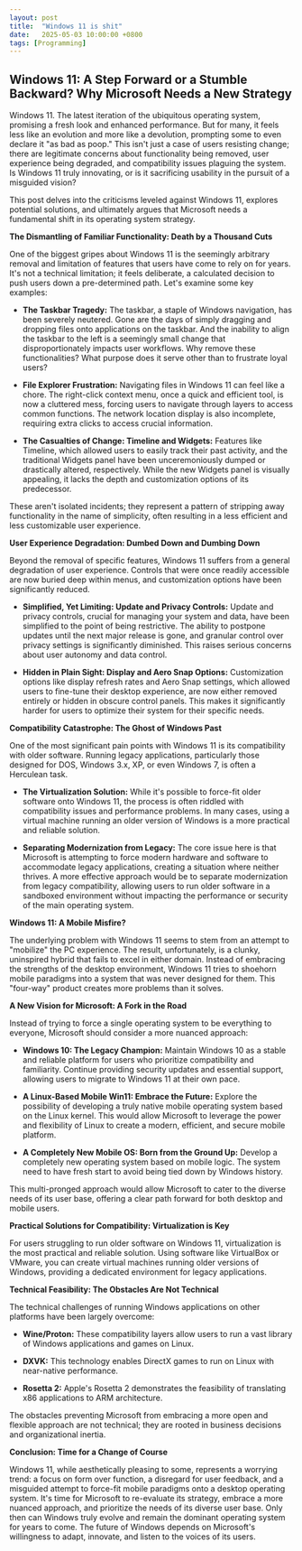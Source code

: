 ```yaml
---
layout: post
title:  "Windows 11 is shit"
date:   2025-05-03 10:00:00 +0800
tags: [Programming]
---
```


## Windows 11: A Step Forward or a Stumble Backward? Why Microsoft Needs a New Strategy

Windows 11. The latest iteration of the ubiquitous operating system, promising a fresh look and enhanced performance. But for many, it feels less like an evolution and more like a devolution, prompting some to even declare it "as bad as poop." This isn't just a case of users resisting change; there are legitimate concerns about functionality being removed, user experience being degraded, and compatibility issues plaguing the system. Is Windows 11 truly innovating, or is it sacrificing usability in the pursuit of a misguided vision?

This post delves into the criticisms leveled against Windows 11, explores potential solutions, and ultimately argues that Microsoft needs a fundamental shift in its operating system strategy.

**The Dismantling of Familiar Functionality: Death by a Thousand Cuts**

One of the biggest gripes about Windows 11 is the seemingly arbitrary removal and limitation of features that users have come to rely on for years. It's not a technical limitation; it feels deliberate, a calculated decision to push users down a pre-determined path. Let's examine some key examples:

*   **The Taskbar Tragedy:** The taskbar, a staple of Windows navigation, has been severely neutered. Gone are the days of simply dragging and dropping files onto applications on the taskbar. And the inability to align the taskbar to the left is a seemingly small change that disproportionately impacts user workflows. Why remove these functionalities? What purpose does it serve other than to frustrate loyal users?

*   **File Explorer Frustration:** Navigating files in Windows 11 can feel like a chore. The right-click context menu, once a quick and efficient tool, is now a cluttered mess, forcing users to navigate through layers to access common functions. The network location display is also incomplete, requiring extra clicks to access crucial information.

*   **The Casualties of Change: Timeline and Widgets:** Features like Timeline, which allowed users to easily track their past activity, and the traditional Widgets panel have been unceremoniously dumped or drastically altered, respectively. While the new Widgets panel is visually appealing, it lacks the depth and customization options of its predecessor.

These aren't isolated incidents; they represent a pattern of stripping away functionality in the name of simplicity, often resulting in a less efficient and less customizable user experience.

**User Experience Degradation: Dumbed Down and Dumbing Down**

Beyond the removal of specific features, Windows 11 suffers from a general degradation of user experience. Controls that were once readily accessible are now buried deep within menus, and customization options have been significantly reduced.

*   **Simplified, Yet Limiting: Update and Privacy Controls:** Update and privacy controls, crucial for managing your system and data, have been simplified to the point of being restrictive. The ability to postpone updates until the next major release is gone, and granular control over privacy settings is significantly diminished. This raises serious concerns about user autonomy and data control.

*   **Hidden in Plain Sight: Display and Aero Snap Options:** Customization options like display refresh rates and Aero Snap settings, which allowed users to fine-tune their desktop experience, are now either removed entirely or hidden in obscure control panels. This makes it significantly harder for users to optimize their system for their specific needs.

**Compatibility Catastrophe: The Ghost of Windows Past**

One of the most significant pain points with Windows 11 is its compatibility with older software. Running legacy applications, particularly those designed for DOS, Windows 3.x, XP, or even Windows 7, is often a Herculean task.

*   **The Virtualization Solution:** While it's possible to force-fit older software onto Windows 11, the process is often riddled with compatibility issues and performance problems. In many cases, using a virtual machine running an older version of Windows is a more practical and reliable solution.

*   **Separating Modernization from Legacy:** The core issue here is that Microsoft is attempting to force modern hardware and software to accommodate legacy applications, creating a situation where neither thrives. A more effective approach would be to separate modernization from legacy compatibility, allowing users to run older software in a sandboxed environment without impacting the performance or security of the main operating system.

**Windows 11: A Mobile Misfire?**

The underlying problem with Windows 11 seems to stem from an attempt to "mobilize" the PC experience. The result, unfortunately, is a clunky, uninspired hybrid that fails to excel in either domain. Instead of embracing the strengths of the desktop environment, Windows 11 tries to shoehorn mobile paradigms into a system that was never designed for them. This "four-way" product creates more problems than it solves.

**A New Vision for Microsoft: A Fork in the Road**

Instead of trying to force a single operating system to be everything to everyone, Microsoft should consider a more nuanced approach:

*   **Windows 10: The Legacy Champion:** Maintain Windows 10 as a stable and reliable platform for users who prioritize compatibility and familiarity. Continue providing security updates and essential support, allowing users to migrate to Windows 11 at their own pace.

*   **A Linux-Based Mobile Win11: Embrace the Future:** Explore the possibility of developing a truly native mobile operating system based on the Linux kernel. This would allow Microsoft to leverage the power and flexibility of Linux to create a modern, efficient, and secure mobile platform.

*   **A Completely New Mobile OS: Born from the Ground Up:** Develop a completely new operating system based on mobile logic. The system need to have fresh start to avoid being tied down by Windows history.

This multi-pronged approach would allow Microsoft to cater to the diverse needs of its user base, offering a clear path forward for both desktop and mobile users.

**Practical Solutions for Compatibility: Virtualization is Key**

For users struggling to run older software on Windows 11, virtualization is the most practical and reliable solution. Using software like VirtualBox or VMware, you can create virtual machines running older versions of Windows, providing a dedicated environment for legacy applications.

**Technical Feasibility: The Obstacles Are Not Technical**

The technical challenges of running Windows applications on other platforms have been largely overcome:

*   **Wine/Proton:** These compatibility layers allow users to run a vast library of Windows applications and games on Linux.

*   **DXVK:** This technology enables DirectX games to run on Linux with near-native performance.

*   **Rosetta 2:** Apple's Rosetta 2 demonstrates the feasibility of translating x86 applications to ARM architecture.

The obstacles preventing Microsoft from embracing a more open and flexible approach are not technical; they are rooted in business decisions and organizational inertia.

**Conclusion: Time for a Change of Course**

Windows 11, while aesthetically pleasing to some, represents a worrying trend: a focus on form over function, a disregard for user feedback, and a misguided attempt to force-fit mobile paradigms onto a desktop operating system. It's time for Microsoft to re-evaluate its strategy, embrace a more nuanced approach, and prioritize the needs of its diverse user base. Only then can Windows truly evolve and remain the dominant operating system for years to come. The future of Windows depends on Microsoft's willingness to adapt, innovate, and listen to the voices of its users.
